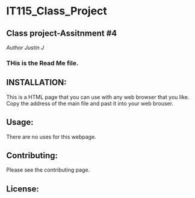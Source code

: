# IT115_Class_Project
## Class project-Assitnment #4
_Author Justin J_

### THis is the Read Me file.

## INSTALLATION:
This is a HTML page that you can use with any web browser that you like. Copy the address of the main file and past it into your web brouser.

## Usage:
There are no uses for this webpage. 

## Contributing:
Please see the contributing page.

## License:



